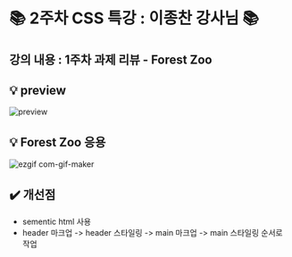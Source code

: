 
# 📚 2주차 CSS 특강 : 이종찬 강사님 📚

##  강의 내용 : 1주차 과제 리뷰 - Forest Zoo

## 💡 preview
![preview](https://user-images.githubusercontent.com/112460430/189600189-0ef21c1e-dab8-4edf-b84a-fdab4492c58a.png)


## 💡 Forest Zoo 응용
![ezgif com-gif-maker](https://user-images.githubusercontent.com/112460430/189598996-709160e3-6a74-4b05-9d07-3869dac90bc6.gif)


## ✔️ 개선점

- sementic html 사용
- header 마크업 ->  header 스타일링 ->  main 마크업 -> main 스타일링 순서로 작업

<br>
